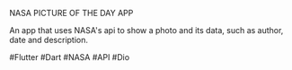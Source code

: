 NASA PICTURE OF THE DAY APP

An app that uses NASA's api to show a photo and its data, such as author, date and description.

#Flutter #Dart #NASA #API #Dio
